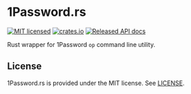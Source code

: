 # 1Password.rs

[![MIT licensed](https://img.shields.io/badge/license-MIT-blue.svg)](./LICENSE)
[![crates.io](https://meritbadge.herokuapp.com/1password)](https://crates.io/crates/1password)
[![Released API docs](https://docs.rs/1password/badge.svg)](https://docs.rs/1password)

Rust wrapper for 1Password `op` command line utility.

## License

1Password.rs is provided under the MIT license. See [LICENSE](LICENSE).

